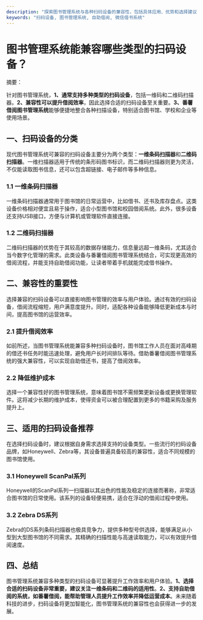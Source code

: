 ```yaml
---
description: "探索图书管理系统与各种扫码设备的兼容性，包括具体应用、优势和选择建议。"
keywords: "扫码设备, 图书管理系统, 自助借阅, 微信借书系统"
---
```

# 图书管理系统能兼容哪些类型的扫码设备？

摘要：

针对图书管理系统，**1、通常支持多种类型的扫码设备**，包括一维码和二维码扫描器。**2、兼容性可以提升借阅效率**，因此选择合适的扫码设备至关重要。**3、番薯借阅图书管理系统**能够便捷地整合各种扫描设备，特别适合图书馆、学校和企业等使用场景。

## 一、扫码设备的分类

现代图书管理系统可兼容的扫码设备主要分为两个类型：**一维条码扫描器**和**二维码扫描器**。一维扫描器适用于传统的条形码图书标识，而二维码扫描器则更为灵活，不仅能读取图书信息，还可以包含超链接、电子邮件等多种信息。

### 1.1 一维条码扫描器

一维条码扫描器通常用于图书馆的日常运营中，比如借书、还书及库存盘点。这类设备价格相对便宜且易于操作，适合小型图书馆和校园借阅系统。此外，很多设备还支持USB接口，方便与计算机或管理软件直接连接。

### 1.2 二维码扫描器

二维码扫描器的优势在于其较高的数据存储能力，信息量远超一维条码，尤其适合当今数字化管理的需求。此类设备与番薯借阅图书管理系统结合，可实现更高效的借阅流程，并能支持自助借阅功能，让读者带着手机就能完成借书操作。

## 二、兼容性的重要性

选择兼容的扫码设备可以直接影响图书管理的效率与用户体验。通过有效的扫码设备，借阅流程缩短，用户满意度提升。同时，适配各种设备能够降低更新成本与时间，提高图书馆的运营效率。

### 2.1 提升借阅效率

如前所述，当图书管理系统能兼容多种扫码设备时，图书馆工作人员在面对高峰期的借还书任务时能迅速处理，避免用户长时间排队等待。借助番薯借阅图书管理系统的强大兼容性，可以实现自助借还书，提高了借阅效率。

### 2.2 降低维护成本

选择一个兼容性好的图书管理系统，意味着图书馆不需频繁更新设备或更换管理软件。这将减少长期的维护成本，使得资金可以被合理配置到更多的书籍采购及服务提升上。

## 三、适用的扫码设备推荐

在选择扫码设备时，建议根据自身需求选择支持的设备类型。一些流行的扫码设备品牌，如Honeywell、Zebra等，其设备普遍具备较高的兼容性，适合不同规模的图书馆使用。

### 3.1 Honeywell ScanPal系列

Honeywell的ScanPal系列一扫描器以其出色的性能及稳定的连接而著称，非常适合图书馆的日常使用。该系列的设备轻便易携，适合在浮动的借阅过程中使用。

### 3.2 Zebra DS系列

Zebra的DS系列条码扫描器也极具竞争力，提供多种型号供选择，能够满足从小型到大型图书馆的不同需求。其精确的扫描性能与高速读取能力，可以有效提升借阅速度。

## 四、总结

图书管理系统兼容多种类型的扫码设备可显著提升工作效率和用户体验。**1、选择合适的扫码设备非常重要，建议关注一维条码和二维码的适用性**。**2、支持自助借阅的系统，如番薯借阅，能帮助管理人员提升工作效率并降低运营成本**。未来随着科技的进步，扫码设备将更加智能化，图书管理系统的兼容性也会获得进一步的发展。
